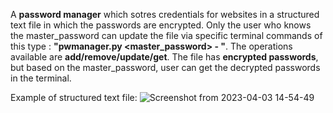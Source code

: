   A **password manager** which sotres credentials for websites in a structured text file in which the passwords are encrypted. Only the user who knows the master_password can update the file via specific terminal commands of this type : **"pwmanager.py <master_password> -<operation> <website> <username> <password>"**. The operations available are **add/remove/update/get**. The file has **encrypted passwords**, but based on the master_password, user can get the decrypted passwords in the terminal.
  
 Example of structured text file:
![Screenshot from 2023-04-03 14-54-49](https://user-images.githubusercontent.com/79147895/229501935-3ab7961f-c6f9-415f-bff0-38bbef16adc8.png)

